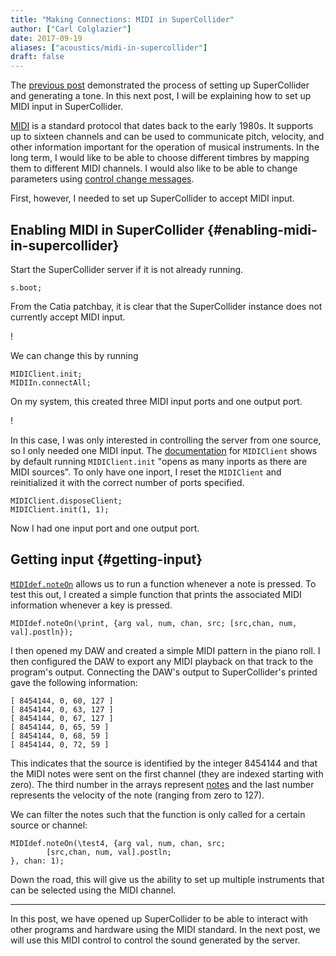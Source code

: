 ```yaml
---
title: "Making Connections: MIDI in SuperCollider"
author: ["Carl Colglazier"]
date: 2017-09-19
aliases: ["acoustics/midi-in-supercollider"]
draft: false
---
```


The [previous post](https://carlcolglazier.com/notes/starting-supercollider/) demonstrated the process of setting up SuperCollider
and generating a tone. In this next post, I will be explaining how to
set up MIDI input in SuperCollider.

[MIDI](https://en.wikipedia.org/wiki/MIDI) is a standard protocol that dates back to the early 1980s. It
supports up to sixteen channels and can be used to communicate pitch,
velocity, and other information important for the operation of musical
instruments. In the long term, I would like to be able to choose
different timbres by mapping them to different MIDI channels. I would
also like to be able to change parameters using [control change
messages](https://www.midi.org/specifications/item/table-3-control-change-messages-data-bytes-2).

First, however, I needed to set up SuperCollider to accept MIDI input.


## Enabling MIDI in SuperCollider {#enabling-midi-in-supercollider}

Start the SuperCollider server if it is not already running.

```sc
s.boot;
```

From the Catia patchbay, it is clear that the SuperCollider instance
does not currently accept MIDI input.

\![](/images/jack-cadence.jpg)

We can change this by running

```sc
MIDIClient.init;
MIDIIn.connectAll;
```

On my system, this created three MIDI input ports and one output port.

\![](/images/jack-cadence-sc-midi.jpg)

In this case, I was only interested in controlling the server from one
source, so I only needed one MIDI input. The [documentation](http://doc.sccode.org/Classes/MIDIClient.html) for
`MIDIClient` shows by default running `MIDIClient.init` "opens as many
inports as there are MIDI sources". To only have one inport, I reset
the `MIDIClient` and reinitialized it with the correct number of ports
specified.

```sc
MIDIClient.disposeClient;
MIDIClient.init(1, 1);
```

Now I had one input port and one output port.


## Getting input {#getting-input}

[`MIDIdef.noteOn`](http://doc.sccode.org/Classes/MIDIdef.htm) allows us to run a function whenever a note is
pressed. To test this out, I created a simple function that prints the
associated MIDI information whenever a key is pressed.

```sc
MIDIdef.noteOn(\print, {arg val, num, chan, src; [src,chan, num, val].postln});
```

I then opened my DAW and created a simple MIDI pattern in the piano
roll.  I then configured the DAW to export any MIDI playback on that
track to the program's output. Connecting the DAW's output to
SuperCollider's printed gave the following information:

```nil
[ 8454144, 0, 60, 127 ]
[ 8454144, 0, 63, 127 ]
[ 8454144, 0, 67, 127 ]
[ 8454144, 0, 65, 59 ]
[ 8454144, 0, 68, 59 ]
[ 8454144, 0, 72, 59 ]
```

This indicates that the source is identified by the integer 8454144
and that the MIDI notes were sent on the first channel (they are
indexed starting with zero).  The third number in the arrays represent
[notes](http://computermusicresource.com/midikeys.html) and the last number represents the velocity of the note (ranging
from zero to 127).

We can filter the notes such that the function is only called for a
certain source or channel:

```sc
MIDIdef.noteOn(\test4, {arg val, num, chan, src;
		[src,chan, num, val].postln;
}, chan: 1);
```

Down the road, this will give us the ability to set up multiple instruments
that can be selected using the MIDI channel.

---

In this post, we have opened up SuperCollider to be able to interact
with other programs and hardware using the MIDI standard.  In the next
post, we will use this MIDI control to control the sound generated by
the server.